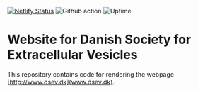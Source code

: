 [![Netlify Status](https://api.netlify.com/api/v1/badges/a2bfd3cd-c33c-4dec-896c-552c51515d9d/deploy-status)](https://app.netlify.com/sites/dsev/deploys)
![Github action](https://github.com/Danish-Society-of-EVs/webpage/actions/workflows/deploy_site.js.yml/badge.svg)
![Uptime](https://badgen.net/uptime-robot/month/m789803897-921a0f2ba2d7f70eca951cc0)

# Website for Danish Society for Extracellular Vesicles
This repository contains code for rendering the webpage [http://www.dsev.dk](www.dsev.dk).
